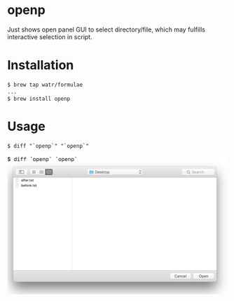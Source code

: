 # openp
Just shows open panel GUI to select directory/file, which may fulfills interactive selection in script.

# Installation

```
$ brew tap watr/formulae
...
$ brew install openp
```

# Usage

```
$ diff "`openp`" "`openp`"
```

![](demo-screenshot.png)
